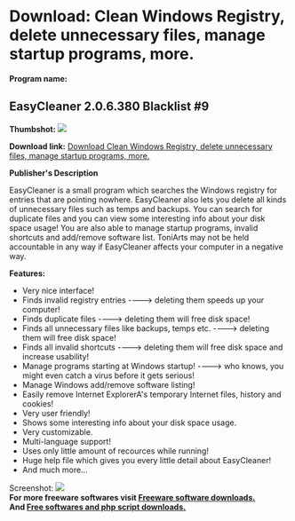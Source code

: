 # Download: Clean Windows Registry, delete unnecessary files, manage startup programs, more.

**Program name:**

## EasyCleaner 2.0.6.380 Blacklist #9

  
**Thumbshot:** ![](http://www.freewarefiles.com/screenshot/easycleaner2_md.gif)   
  
**Download link:** [Download Clean Windows Registry, delete unnecessary files, manage startup programs, more.](http://freesoftwares.boysofts.com/EasyCleaner-Blacklist_program_20955.html)  
  


**Publisher's Description**  
  


EasyCleaner is a small program which searches the Windows registry for entries that are pointing nowhere. EasyCleaner also lets you delete all kinds of unnecessary files such as temps and backups. You can search for duplicate files and you can view some interesting info about your disk space usage! You are also able to manage startup programs, invalid shortcuts and add/remove software list. ToniArts may not be held accountable in any way if EasyCleaner affects your computer in a negative way. 

**Features:**

  * Very nice interface! 
  * Finds invalid registry entries ----> deleting them speeds up your computer! 
  * Finds duplicate files ----> deleting them will free disk space! 
  * Finds all unnecessary files like backups, temps etc. ----> deleting them will free disk space! 
  * Finds all invalid shortcuts ----> deleting them will free disk space and increase usability! 
  * Manage programs starting at Windows startup! ----> who knows, you might even catch a virus before it gets serious! 
  * Manage Windows add/remove software listing! 
  * Easily remove Internet ExplorerA's temporary Internet files, history and cookies! 
  * Very user friendly! 
  * Shows some interesting info about your disk space usage. 
  * Very customizable. 
  * Multi-language support! 
  * Uses only little amount of recources while running! 
  * Huge help file which gives you every little detail about EasyCleaner! 
  * And much more... 

  
  
Screenshot: ![](http://www.freewarefiles.com/screenshot/easycleaner2.gif)   
**For more freeware softwares visit [Freeware software downloads.](http://freesoftwares.boysofts.com/)**   
**And [Free softwares and php script downloads.](http://www.boysofts.com/)**
